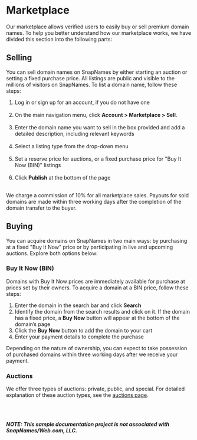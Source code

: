 # Marketplace
Our marketplace allows verified users to easily buy or sell premium domain names. To help you better understand how our marketplace works, we have divided this section into the following parts:


## Selling
You can sell domain names on SnapNames by either starting an auction or setting a fixed purchase price. All listings are public and visible to the millions of visitors on SnapNames. To list a domain name, follow these steps:

1. Log in or sign up for an account, if you do not have one<br></br> 
2. On the main navigation menu, click **Account > Marketplace > Sell**.<br></br> 
3. Enter the domain name you want to sell in the box provided and add a detailed description, including relevant keywords<br></br> 
4. Select a listing type from the drop-down menu <br></br> 
5. Set a reserve price for auctions, or a fixed purchase price for "Buy It Now (BIN)" listings<br></br> 
6. Click **Publish** at the bottom of the page<br></br> 

We charge a commission of 10% for all marketplace sales. Payouts for sold domains are made within three working days after the completion of the domain transfer to the buyer.



## Buying 
You can acquire domains on SnapNames in two main ways: by purchasing at a fixed "Buy It Now" price or by participating in live and upcoming auctions. Explore both options below:


### Buy It Now (BIN)
Domains with Buy It Now prices are immediately available for purchase at prices set by their owners. To acquire a domain at a BIN price, follow these steps:

1. Enter the domain in the search bar and click **Search**
2. Identify the domain from the search results and click on it. If the domain has a fixed price, a **Buy Now** button will appear at the bottom of the domain’s page
3. Click the **Buy Now** button to add the domain to your cart
4. Enter your payment details to complete the purchase

Depending on the nature of ownership, you can expect to take possession of purchased domains within three working days after we receive your payment.



### Auctions 
We offer three types of auctions: private, public, and special. For detailed explanation of these auction types, see the [auctions page](https://curious-druid-05e915.netlify.app/auctions/).

<br></br> 

**_NOTE: This sample documentation project is not associated with SnapNames/Web.com, LLC._** 
<br></br> 
